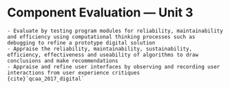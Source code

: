 # Component Evaluation &mdash; Unit 3

```{admonition} Unit 3 subject matter covered:
- Evaluate by testing program modules for reliability, maintainability and efficiency using computational thinking processes such as debugging to refine a prototype digital solution
- Appraise the reliability, maintainability, sustainability, efficiency, effectiveness and useability of algorithms to draw conclusions and make recommendations
- Appraise and refine user interfaces by observing and recording user interactions from user experience critiques
{cite}`qcaa_2017_digital`
```